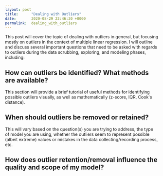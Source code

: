 ```yaml
---
layout: post
title:      "Dealing with Outliers"
date:       2020-08-29 23:46:30 +0000
permalink:  dealing_with_outliers
---
```



This post will cover the topic of dealing with outliers in general, but focusing mostly on outliers in the context of multiple linear regression. I will outline and discuss several important questions that need to be asked with regards to outliers during the data scrubbing, exploring, and modeling phases, including:

## How can outliers be identified? What methods are available?
This section will provide a brief tutorial of useful methods for identifying possible outliers visually, as well as mathematically (z-score, IQR, Cook's distance).

## When should outliers be removed or retained?
This will vary based on the question(s) you are trying to address, the type of model you are using, whether the outliers seem to represent possible (albeit extreme) values or mistakes in the data collecting/recording process, etc.

## How does outlier retention/removal influence the quality and scope of my model?
